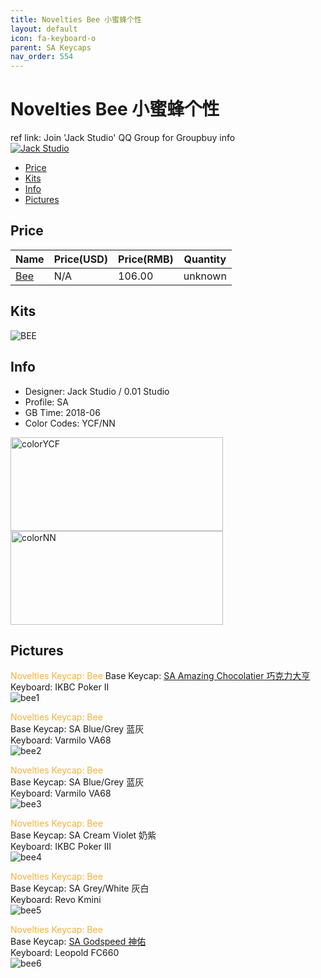 ```yaml
---
title: Novelties Bee 小蜜蜂个性
layout: default
icon: fa-keyboard-o
parent: SA Keycaps
nav_order: 554
---
```


# Novelties Bee 小蜜蜂个性

ref link: Join 'Jack Studio' QQ Group for Groupbuy info  
<a target="_blank" href="//shang.qq.com/wpa/qunwpa?idkey=bd17d1dcd74d2c729d653386a9f04e4641ac3c979d004e178d76e9aa6ae1d382"><img border="0" src="//pub.idqqimg.com/wpa/images/group.png" alt="Jack Studio" title="Jack Studio"></a>

* [Price](#price)
* [Kits](#kits)
* [Info](#info)
* [Pictures](#pictures)

## Price

| Name          | Price(USD)    | Price(RMB)  | Quantity |
| ------------- | ------------- | ----------- | -------- |
|[Bee](#kits)|N/A|106.00|unknown|


## Kits
<img src="{{ 'assets/images/sa-keycaps/noveltiesbee/kits_pics/bee.jpeg' | relative_url }}" alt="BEE" class="image featured">

## Info
* Designer: Jack Studio / 0.01 Studio
* Profile: SA 
* GB Time: 2018-06
* Color Codes: YCF/NN  
<img src="{{ 'assets/images/sa-keycaps/SP_ColorCodes/abs/SP_Abs_ColorCodes_YCF.png' | relative_url }}" alt="colorYCF" height="150" width="340">
<img src="{{ 'assets/images/sa-keycaps/SP_ColorCodes/abs/SP_Abs_ColorCodes_NN.png' | relative_url }}" alt="colorNN" height="150" width="340">

## Pictures
<font color="#f7b03c">Novelties Keycap: Bee</font>
Base Keycap: [SA Amazing Chocolatier 巧克力大亨](https://matrixzj.github.io/2018/06/06/sa-amazing-chocolatier.html)  
Keyboard: IKBC Poker II  
<img src="{{ 'assets/images/sa-keycaps/noveltiesbee/rendering_pics/bee1.jpeg' | relative_url }}" alt="bee1" class="image featured">

<font color="#f7b03c">Novelties Keycap: Bee</font>  
Base Keycap: SA Blue/Grey 蓝灰  
Keyboard: Varmilo VA68  
<img src="{{ 'assets/images/sa-keycaps/noveltiesbee/rendering_pics/bee2.jpeg' | relative_url }}" alt="bee2" class="image featured">

<font color="#f7b03c">Novelties Keycap: Bee</font>  
Base Keycap: SA Blue/Grey 蓝灰  
Keyboard: Varmilo VA68  
<img src="{{ 'assets/images/sa-keycaps/noveltiesbee/rendering_pics/bee3.jpeg' | relative_url }}" alt="bee3" class="image featured">

<font color="#f7b03c">Novelties Keycap: Bee</font>  
Base Keycap: SA Cream Violet 奶紫  
Keyboard: IKBC Poker III  
<img src="{{ 'assets/images/sa-keycaps/noveltiesbee/rendering_pics/bee4.jpeg' | relative_url }}" alt="bee4" class="image featured">

<font color="#f7b03c">Novelties Keycap: Bee</font>  
Base Keycap: SA Grey/White 灰白  
Keyboard: Revo Kmini  
<img src="{{ 'assets/images/sa-keycaps/noveltiesbee/rendering_pics/bee5.jpeg' | relative_url }}" alt="bee5" class="image featured">

<font color="#f7b03c">Novelties Keycap: Bee</font>  
Base Keycap: [SA Godspeed 神佑](https://matrixzj.github.io/2018/06/05/SA-Godspeed.html)  
Keyboard: Leopold FC660  
<img src="{{ 'assets/images/sa-keycaps/noveltiesbee/rendering_pics/bee6.jpeg' | relative_url }}" alt="bee6" class="image featured">
